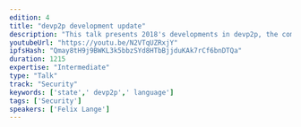 ```yaml
---
edition: 4
title: "devp2p development update"
description: "This talk presents 2018's developments in devp2p, the communication system underpinning the Ethereum main network. I will speak about the state of the network and implementation progress on the ideas presented in last year's devp2p talk."
youtubeUrl: "https://youtu.be/N2VTqUZRxjY"
ipfsHash: "Qmay8tH9j9BWKL3k5bbzSYd8HTbBjjduKAk7rCf6bnDTQa"
duration: 1215
expertise: "Intermediate"
type: "Talk"
track: "Security"
keywords: ['state',' devp2p',' language']
tags: ['Security']
speakers: ['Felix Lange']
---
```

